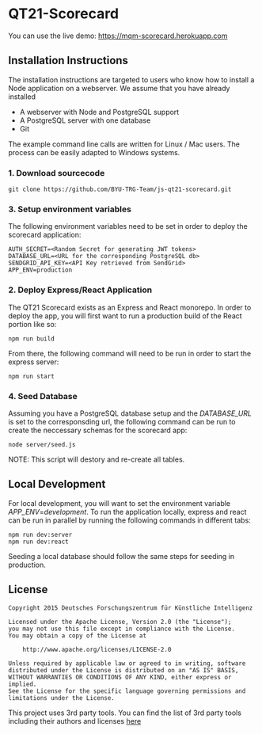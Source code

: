 # QT21-Scorecard

You can use the live demo: https://mqm-scorecard.herokuapp.com

## Installation Instructions

The installation instructions are targeted to users who know how to install a Node application on a webserver. We assume that you have already installed

* A webserver with Node and PostgreSQL support
* A PostgreSQL server with one database
* Git

The example command line calls are written for Linux / Mac users. The process can be easily adapted to Windows systems.

### 1. Download sourcecode

```
git clone https://github.com/BYU-TRG-Team/js-qt21-scorecard.git

```

### 3. Setup environment variables

The following environment variables need to be set in order to deploy the scorecard application: 

```
AUTH_SECRET=<Random Secret for generating JWT tokens>
DATABASE_URL=<URL for the corresponding PostgreSQL db>
SENDGRID_API_KEY=<API Key retrieved from SendGrid>
APP_ENV=production

```


### 2. Deploy Express/React Application

The QT21 Scorecard exists as an Express and React monorepo. In order to deploy the app, you will first want to run a production build of the React portion like so: 

```
npm run build

```

From there, the following command will need to be run in order to start the express server:

```
npm run start

```

### 4. Seed Database

Assuming you have a PostgreSQL database setup and the *DATABASE_URL* is set to the corresponsding url, the following command can be run to create the neccessary schemas for the scorecard app: 

```
node server/seed.js

```
NOTE: This script will destory and re-create all tables. 

## Local Development

For local development, you will want to set the environment variable *APP_ENV*=*development*. To run the application locally, express and react can be run in parallel by running the following commands in different tabs:

```
npm run dev:server
npm run dev:react

```

Seeding a local database should follow the same steps for seeding in production.

## License

```
Copyright 2015 Deutsches Forschungszentrum für Künstliche Intelligenz

Licensed under the Apache License, Version 2.0 (the "License");
you may not use this file except in compliance with the License.
You may obtain a copy of the License at

    http://www.apache.org/licenses/LICENSE-2.0

Unless required by applicable law or agreed to in writing, software
distributed under the License is distributed on an "AS IS" BASIS,
WITHOUT WARRANTIES OR CONDITIONS OF ANY KIND, either express or implied.
See the License for the specific language governing permissions and
limitations under the License.
```

This project uses 3rd party tools. You can find the list of 3rd party tools including their authors and licenses [here](https://github.com/BYU-TRG-Team/js-qt21-scorecard/blob/main/LICENSE-3RD-PARTY.txt)


